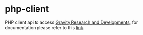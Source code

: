 # php-client
PHP client api to access [Gravity Research and Developments](www.gravitrd.com), for documentation please refer to this [link](https://developers.gravityrd.com/display/DEV/PHP).
